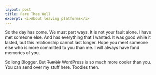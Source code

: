 ```yaml
---
layout: post
title: Fare Thee Well
excerpt: <i>About leaving platforms</i>
---
```


So the day has come. We must part ways. It is not your fault alone. I have met someone else. And has everything that I wanted. It
was good while it lasted, but this relationship cannot last longer. Hope you meet someone else who is more committed to you than me. 
I will always have fond memories of you.

So long Blogger. But ~~Tumblr~~ WordPress is so much more cooler than you. You can send over my stuff  here.
Toodles then.

